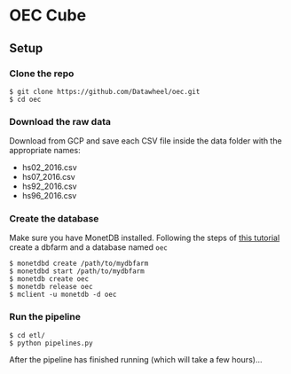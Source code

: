 # OEC Cube

## Setup

### Clone the repo

```commandline
$ git clone https://github.com/Datawheel/oec.git
$ cd oec
```

### Download the raw data

Download from GCP and save each CSV file inside the data folder with the appropriate names:

- hs02_2016.csv
- hs07_2016.csv
- hs92_2016.csv
- hs96_2016.csv

### Create the database

Make sure you have MonetDB installed. Following the steps of [this tutorial](https://www.monetdb.org/Documentation/UserGuide/Tutorial) create a dbfarm and a database named `oec`

```commandline
$ monetdbd create /path/to/mydbfarm
$ monetdbd start /path/to/mydbfarm
$ monetdb create oec
$ monetdb release oec
$ mclient -u monetdb -d oec
```

### Run the pipeline

```commandline
$ cd etl/
$ python pipelines.py
```

After the pipeline has finished running (which will take a few hours)... 